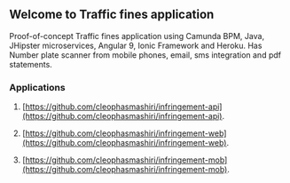 ## Welcome to Traffic fines application

Proof-of-concept Traffic fines application using Camunda BPM, Java, JHipster microservices, Angular 9, Ionic Framework and Heroku. Has Number plate scanner from mobile phones, email, sms integration and pdf statements.

### Applications

1. [https://github.com/cleophasmashiri/infringement-api](https://github.com/cleophasmashiri/infringement-api).

2. [https://github.com/cleophasmashiri/infringement-web](https://github.com/cleophasmashiri/infringement-web).

3. [https://github.com/cleophasmashiri/infringement-mob](https://github.com/cleophasmashiri/infringement-mob).
